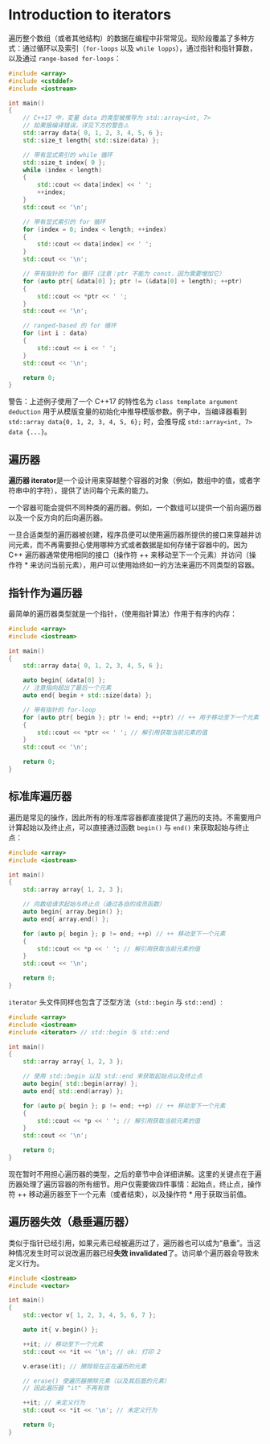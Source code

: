# Introduction to iterators

遍历整个数组（或者其他结构）的数据在编程中非常常见。现阶段覆盖了多种方式：通过循环以及索引（`for-loops` 以及 `while lopps`），通过指针和指针算数，以及通过 `range-based for-loops`：

```cpp
#include <array>
#include <cstddef>
#include <iostream>

int main()
{
    // C++17 中，变量 data 的类型被推导为 std::array<int, 7>
    // 如果报编译错误，详见下方的警告⚠️
    std::array data{ 0, 1, 2, 3, 4, 5, 6 };
    std::size_t length{ std::size(data) };

    // 带有显式索引的 while 循环
    std::size_t index{ 0 };
    while (index < length)
    {
        std::cout << data[index] << ' ';
        ++index;
    }
    std::cout << '\n';

    // 带有显式索引的 for 循环
    for (index = 0; index < length; ++index)
    {
        std::cout << data[index] << ' ';
    }
    std::cout << '\n';

    // 带有指针的 for 循环（注意：ptr 不能为 const，因为需要增加它）
    for (auto ptr{ &data[0] }; ptr != (&data[0] + length); ++ptr)
    {
        std::cout << *ptr << ' ';
    }
    std::cout << '\n';

    // ranged-based 的 for 循环
    for (int i : data)
    {
        std::cout << i << ' ';
    }
    std::cout << '\n';

    return 0;
}
```

警告：上述例子使用了一个 C++17 的特性名为 `class template argument deduction` 用于从模版变量的初始化中推导模版参数。例子中，当编译器看到 `std::array data{0, 1, 2, 3, 4, 5, 6};` 时，会推导成 `std::array<int, 7> data {...}`。

## 遍历器

**遍历器 iterator**是一个设计用来穿越整个容器的对象（例如，数组中的值，或者字符串中的字符），提供了访问每个元素的能力。

一个容器可能会提供不同种类的遍历器。例如，一个数组可以提供一个前向遍历器以及一个反方向的后向遍历器。

一旦合适类型的遍历器被创建，程序员便可以使用遍历器所提供的接口来穿越并访问元素，而不再需要担心使用哪种方式或者数据是如何存储于容器中的。因为 C++ 遍历器通常使用相同的接口（操作符 ++ 来移动至下一个元素）并访问（操作符 \* 来访问当前元素），用户可以使用始终如一的方法来遍历不同类型的容器。

## 指针作为遍历器

最简单的遍历器类型就是一个指针，（使用指针算法）作用于有序的内存：

```cpp
#include <array>
#include <iostream>

int main()
{
    std::array data{ 0, 1, 2, 3, 4, 5, 6 };

    auto begin{ &data[0] };
    // 注意指向超出了最后一个元素
    auto end{ begin + std::size(data) };

    // 带有指针的 for-loop
    for (auto ptr{ begin }; ptr != end; ++ptr) // ++ 用于移动至下一个元素
    {
        std::cout << *ptr << ' '; // 解引用获取当前元素的值
    }
    std::cout << '\n';

    return 0;
}
```

## 标准库遍历器

遍历是常见的操作，因此所有的标准库容器都直接提供了遍历的支持。不需要用户计算起始以及终止点，可以直接通过函数 `begin()` 与 `end()` 来获取起始与终止点：

```cpp
#include <array>
#include <iostream>

int main()
{
    std::array array{ 1, 2, 3 };

    // 向数组请求起始与终止点（通过各自的成员函数）
    auto begin{ array.begin() };
    auto end{ array.end() };

    for (auto p{ begin }; p != end; ++p) // ++ 移动至下一个元素
    {
        std::cout << *p << ' '; // 解引用获取当前元素的值
    }
    std::cout << '\n';

    return 0;
}
```

`iterator` 头文件同样也包含了泛型方法（`std::begin` 与 `std::end`）:

```cpp
#include <array>
#include <iostream>
#include <iterator> // std::begin 与 std::end

int main()
{
    std::array array{ 1, 2, 3 };

    // 使用 std::begin 以及 std::end 来获取起始点以及终止点
    auto begin{ std::begin(array) };
    auto end{ std::end(array) };

    for (auto p{ begin }; p != end; ++p) // ++ 移动至下一个元素
    {
        std::cout << *p << ' '; // 解引用获取当前元素的值
    }
    std::cout << '\n';

    return 0;
}
```

现在暂时不用担心遍历器的类型，之后的章节中会详细讲解。这里的关键点在于遍历器处理了遍历容器的所有细节。用户仅需要做四件事情：起始点，终止点，操作符 ++ 移动遍历器至下一个元素（或者结束），以及操作符 \* 用于获取当前值。

## 遍历器失效（悬垂遍历器）

类似于指针已经引用，如果元素已经被遍历过了，遍历器也可以成为“悬垂”。当这种情况发生时可以说改遍历器已经**失效 invalidated**了。访问单个遍历器会导致未定义行为。

```cpp
#include <iostream>
#include <vector>

int main()
{
    std::vector v{ 1, 2, 3, 4, 5, 6, 7 };

    auto it{ v.begin() };

    ++it; // 移动至下一个元素
    std::cout << *it << '\n'; // ok: 打印 2

    v.erase(it); // 擦除现在正在遍历的元素

    // erase() 使遍历器擦除元素（以及其后面的元素）
    // 因此遍历器 "it" 不再有效

    ++it; // 未定义行为
    std::cout << *it << '\n'; // 未定义行为

    return 0;
}
```
